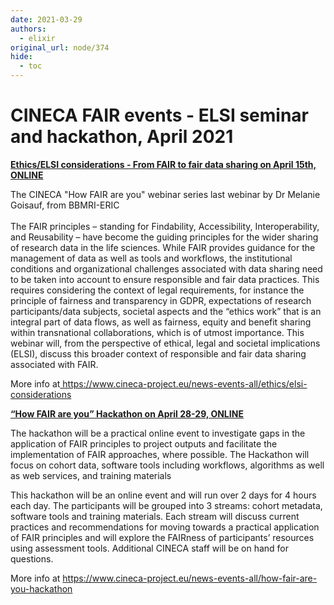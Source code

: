 ```yaml
---
date: 2021-03-29
authors:
  - elixir
original_url: node/374
hide:
  - toc
---
```


# CINECA FAIR events - ELSI seminar and hackathon, April 2021

<p><strong><u>Ethics/ELSI considerations - From FAIR to fair data sharing&nbsp;on April 15th, ONLINE</u></strong></p>

<p>The CINECA "How FAIR are you" webinar series last&nbsp;webinar&nbsp;by Dr Melanie Goisauf, from BBMRI-ERIC<br />
<br />
The FAIR principles – standing for Findability, Accessibility, Interoperability, and Reusability – have become the guiding principles for the wider sharing of research data in the life sciences. While FAIR provides guidance for the management of data as well as tools and workflows, the institutional conditions and organizational challenges associated with data sharing need to be taken into account to ensure responsible and fair data practices. This requires considering the context of legal requirements, for instance the principle of fairness and transparency in GDPR, expectations of research participants/data subjects, societal aspects and the “ethics work” that is an integral part of data flows, as well as fairness, equity and benefit sharing within transnational collaborations, which is of utmost importance. This webinar will, from the perspective of ethical, legal and societal implications (ELSI), discuss this broader context of responsible and fair data sharing associated with FAIR.</p>

<p>More info at<a href="http://https://www.cineca-project.eu/news-events-all/ethics/elsi-considerations"> https://www.cineca-project.eu/news-events-all/ethics/elsi-considerations</a></p>

<p><u><strong>“How FAIR are you” Hackathon on April 28-29, ONLINE</strong></u></p>

<p>The hackathon will be a practical online event to investigate gaps in the application of FAIR principles to project outputs and facilitate the implementation of FAIR approaches, where possible. The Hackathon will focus on cohort data, software tools including workflows, algorithms as well as web services, and training materials</p>

<p>This hackathon will be an online event and will run over 2 days for 4 hours each day. The participants will be grouped into 3 streams: cohort metadata, software tools and training materials. Each stream will discuss current practices and recommendations for moving towards a practical application of FAIR principles and will explore the FAIRness of participants’ resources using assessment tools. Additional CINECA staff will be on hand for questions.</p>

<p>More info at <a href="https://www.cineca-project.eu/news-events-all/how-fair-are-you-hackathon">https://www.cineca-project.eu/news-events-all/how-fair-are-you-hackathon</a></p>

